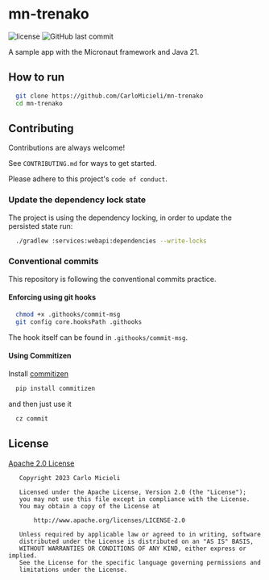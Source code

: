 # mn-trenako

![license](https://img.shields.io/github/license/CarloMicieli/mn-trenako)
![GitHub last commit](https://img.shields.io/github/last-commit/CarloMicieli/mn-trenako)

A sample app with the Micronaut framework and Java 21.

## How to run

```bash
  git clone https://github.com/CarloMicieli/mn-trenako
  cd mn-trenako
```

## Contributing

Contributions are always welcome!

See `CONTRIBUTING.md` for ways to get started.

Please adhere to this project's `code of conduct`.

### Update the dependency lock state

The project is using the dependency locking, in order to update the persisted state run:

```bash
  ./gradlew :services:webapi:dependencies --write-locks
```

### Conventional commits

This repository is following the conventional commits practice.

#### Enforcing using git hooks

```bash
  chmod +x .githooks/commit-msg
  git config core.hooksPath .githooks
```

The hook itself can be found in `.githooks/commit-msg`.

#### Using Commitizen

Install [commitizen](https://github.com/commitizen-tools/commitizen)

```bash
  pip install commitizen
```

and then just use it

```bash
  cz commit
```

## License

[Apache 2.0 License](https://choosealicense.com/licenses/apache-2.0/)

```
   Copyright 2023 Carlo Micieli

   Licensed under the Apache License, Version 2.0 (the "License");
   you may not use this file except in compliance with the License.
   You may obtain a copy of the License at

       http://www.apache.org/licenses/LICENSE-2.0

   Unless required by applicable law or agreed to in writing, software
   distributed under the License is distributed on an "AS IS" BASIS,
   WITHOUT WARRANTIES OR CONDITIONS OF ANY KIND, either express or implied.
   See the License for the specific language governing permissions and
   limitations under the License.
```
